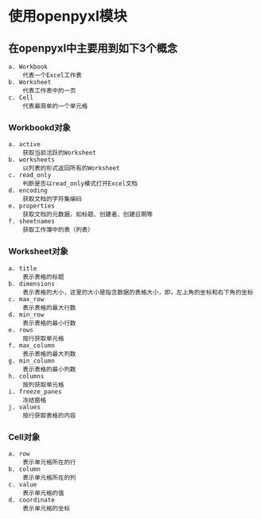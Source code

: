 # 使用openpyxl模块

## 在openpyxl中主要用到如下3个概念

```text
a. Workbook
    代表一个Excel工作表
b. Worksheet
    代表工作表中的一页
c. Cell
    代表最简单的一个单元格
```

### Workbookd对象

```text
a. active
    获取当前活跃的Worksheet
b. worksheets
    以列表的形式返回所有的Worksheet
c. read_only
    判断是否以read_only模式打开Excel文档
d. encoding
    获取文档的字符集编码
e. properties
    获取文档的元数据，如标题、创建者、创建日期等
f. sheetnames
    获取工作簿中的表（列表）
```

### Worksheet对象

```text
a. title
    表示表格的标题
b. dimensions
    表示表格的大小，这里的大小是指含数据的表格大小，即，左上角的坐标和右下角的坐标
c. max_row
    表示表格的最大行数
d. min_row
    表示表格的最小行数
e. rows
    按行获取单元格
f. max_column
    表示表格的最大列数
g. min_column
    表示表格的最小列数
h. columns
    按列获取单元格
i. freeze_panes
    冻结窗格
j. values
    按行获取表格的内容
```

### Cell对象

```text
a. row
    表示单元格所在的行
b. column
    表示单元格所在的列
c. value
    表示单元格的值
d. coordinate
    表示单元格的坐标
```